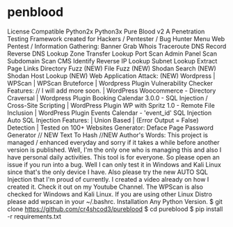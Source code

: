 # penblood
License Compatible Python2x Python3x  Pure Blood v2 A Penetration Testing Framework created for Hackers / Pentester / Bug Hunter  Menu Web Pentest / Information Gathering: Banner Grab Whois Traceroute DNS Record Reverse DNS Lookup Zone Transfer Lookup Port Scan Admin Panel Scan Subdomain Scan CMS Identify Reverse IP Lookup Subnet Lookup Extract Page Links Directory Fuzz (NEW) File Fuzz (NEW) Shodan Search (NEW) Shodan Host Lookup (NEW) Web Application Attack: (NEW) Wordpress     | WPScan     | WPScan Bruteforce     | Wordpress Plugin Vulnerability Checker         Features: // I will add more soon.         | WordPress Woocommerce - Directory Craversal         | Wordpress Plugin Booking Calendar 3.0.0 - SQL Injection / Cross-Site Scripting         | WordPress Plugin WP with Spritz 1.0 - Remote File Inclusion         | WordPress Plugin Events Calendar - 'event_id' SQL Injection Auto SQL Injection     Features:     | Union Based     | (Error Output = False) Detection     | Tested on 100+ Websites Generator: Deface Page Password Generator // NEW Text To Hash //NEW Author's Words: This project is managed / enhanced everyday and sorry if it takes a while before another version is published. Well, I'm the only one who is managing this and also I have personal daily activities. This tool is for everyone. So please open an issue if you run into a bug. Well I can only test it in Windows and Kali Linux since that's the only device I have. Also please try the new AUTO SQL Injection that I'm proud of currently. I created a video already on how I created it. Check it out on my Youtube Channel. The WPScan is also checked for Windows and Kali Linux. If you are using other Linux Distro please add wpscan in your ~/.bashrc.  Installation Any Python Version.  $ git clone https://github.com/cr4shcod3/pureblood $ cd pureblood $ pip install -r requirements.txt
